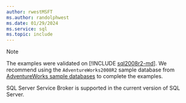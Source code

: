 ```yaml
---
author: rwestMSFT
ms.author: randolphwest
ms.date: 01/29/2024
ms.service: sql
ms.topic: include
---
```

> [!NOTE]  
> The examples were validated on [!INCLUDE [sql2008r2-md](sql2008r2-md.md)]. We recommend using the `AdventureWorks2008R2` sample database from [AdventureWorks sample databases](../samples/adventureworks-install-configure.md) to complete the examples.
>
> SQL Server Service Broker is supported in the current version of SQL Server.
